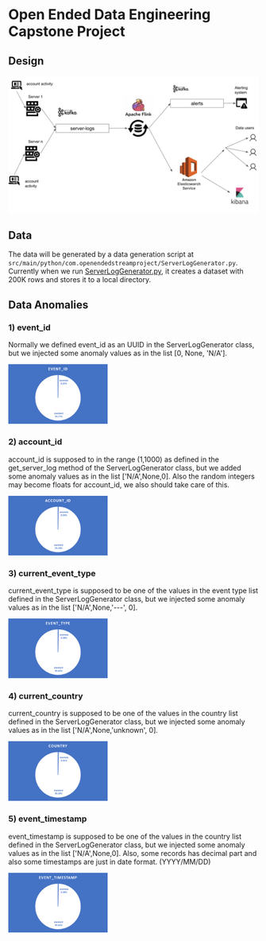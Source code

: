 # Open Ended Data Engineering Capstone Project

## Design

![Engineering Design](assets/images/system_design.jpg)

## Data

The data will be generated by a data generation script at `src/main/python/com.openendedstreamproject/ServerLogGenerator.py`.
Currently when we run [ServerLogGenerator.py](src\main\python\com.openendedstreamproject\ServerLogGenerator.py), it creates a dataset with 200K rows and stores it to a local directory.

## Data Anomalies

### 1) event_id
Normally we defined event_id as an UUID in the ServerLogGenerator class, but we injected some anomaly values as in the list [0, None, 'N/A'].


<img src="assets/images/event_id.png" alt="event_id" width="200"/>

### 2) account_id
account_id is supposed to in the range (1,1000) as defined in the get_server_log method of the ServerLogGenerator class, but we added some anomaly values as in the list ['N/A',None,0]. Also the random integers may become floats for account_id, we also should take care of this.


<img src="assets/images/account_id.png" alt="account_id" width="200"/>

### 3) current_event_type
current_event_type is supposed to be one of the values in the event type list defined in the ServerLogGenerator class, but we injected some anomaly values as in the list ['N/A',None,'---', 0].


<img src="assets/images/event_type.png" alt="event_type" width="200"/>

### 4) current_country
current_country is supposed to be one of the values in the country list defined in the ServerLogGenerator class, but we injected some anomaly values as in the list ['N/A',None,'unknown', 0].


<img src="assets/images/event_country.png" alt="event_country" width="200"/>

### 5) event_timestamp
event_timestamp is supposed to be one of the values in the country list defined in the ServerLogGenerator class, but we injected some anomaly values as in the list ['N/A',None,0]. Also, some records has decimal part and also some timestamps are just in date format. (YYYY/MM/DD)


<img src="assets/images/event_timestamp.png" alt="event_timestamp" width="200"/>


